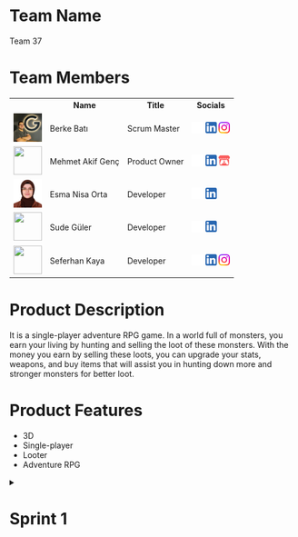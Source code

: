 # Team Name
Team 37

# Team Members
<table>
    <tr>
      <th></th>
      <th>Name</th>
      <th>Title</th>
      <th>Socials</th>
    </tr>
    <tr>
      <td><img src="bootcampFiles/team/bb.jpg" width="50" height="50" /></td>
      <td>Berke Batı</td>
      <td>Scrum Master</td>
      <td>
        <a href="https://github.com/BerkeWest" target="_blank"><img src="bootcampFiles/icons/github.png" width="20" height="20"/></a>
        <a href="https://www.linkedin.com/in/berke-bat%C4%B1-7b7a341b9/" target="_blank"><img src="bootcampFiles/icons/linkedin.png" width="20" height="20"/></a>
        <a href="https://www.instagram.com/berkebati/" target="_blank"><img src="bootcampFiles/icons/instagram.png" width="20" height="20"/></a>
      </td>
    </tr>
    <tr>
      <td><img src="" width="50" height="50" /></td>
      <td>Mehmet Akif Genç</td>
      <td>Product Owner</td>
      <td>
        <a href="https://github.com/MAG61" target="_blank"><img src="bootcampFiles/icons/github.png" width="20" height="20"/></a>
        <a href="https://www.linkedin.com/in/mehmet-akif-gen%C3%A7-038393333/" target="_blank"><img src="bootcampFiles/icons/linkedin.png" width="20" height="20"/></a>
        <a href="https://mag61.itch.io/" target="_blank"><img src="bootcampFiles/icons/itch.png" width="20" height="20"/></a>
      </td>
    </tr>
    <tr>
      <td><img src="bootcampFiles/team/eno.JPG" width="50" height="50" /></td>
      <td>Esma Nisa Orta</td>
      <td>Developer</td>
      <td>
        <a href="https://github.com/esmanisaorta" target="_blank"><img src="bootcampFiles/icons/github.png" width="20" height="20"/></a>
        <a href="https://www.linkedin.com/in/esma-nisa-orta/" target="_blank"><img src="bootcampFiles/icons/linkedin.png" width="20" height="20"/></a>
      </td>
    </tr>
    <tr>
      <td><img src="" width="50" height="50" /></td>
      <td>Sude Güler</td>
      <td>Developer</td>
      <td>
        <a href="https://github.com/sude000" target="_blank"><img src="bootcampFiles/icons/github.png" width="20" height="20"/></a>
        <a href="https://www.linkedin.com/in/fatma-sude-g%C3%BCler/" target="_blank"><img src="bootcampFiles/icons/linkedin.png" width="20" height="20"/></a>
      </td>
    </tr>
    <tr>
      <td><img src="" width="50" height="50" /></td>
      <td>Seferhan Kaya</td>
      <td>Developer</td>
      <td>
        <a href="https://github.com/KAYA-Seferhan" target="_blank"><img src="bootcampFiles/icons/github.png" width="20" height="20"/></a>
        <a href="https://www.linkedin.com/in/kaya-seferhan" target="_blank"><img src="bootcampFiles/icons/linkedin.png" width="20" height="20"/></a>
        <a href="https://www.instagram.com/kaya_seferhan" target="_blank"><img src="bootcampFiles/icons/instagram.png" width="20" height="20"/></a>
      </td>
    </tr>
  </table>
  
  # Product Description
  It is a single-player adventure RPG game. In a world full of monsters, you earn your living by hunting and selling the loot of these monsters. With the money you earn by selling these loots, you can upgrade your stats, weapons, and buy items that will assist you in hunting down more and stronger monsters for better loot.

  # Product Features
  * 3D
  * Single-player
  * Looter
  * Adventure RPG 

<details>
    <summary><h1>Sprint 1</h1></summary>

  <details>
    <summary><h3>Sprint 1 - Game Screenshots</h3></summary>
  <table style="width: 100%;">
    <tr>
      <td colspan="4" style="text-align: center;"><h2>Main Menu</h2></td>
    </tr>
    <tr>
      <td style="width: 25%;"><img src="" style="max-width: 100%; height: auto;"></td>
      <td style="width: 25%;"><img src="" style="max-width: 100%; height: auto;"></td>
      <td style="width: 25%;"><img src="" style="max-width: 100%; height: auto;"></td>
      <td style="width: 25%;"><img src="" style="max-width: 100%; height: auto;"></td>
    </tr>
    <tr>
      <td colspan="4" style="text-align: center;"><h2>Character</h2></td>
    </tr>
    <tr>
      <td style="width: 25%;"><img src="" style="max-width: 100%; height: auto;"></td>
      <td style="width: 25%;"><img src="" style="max-width: 100%; height: auto;"></td>
      <td style="width: 25%;"><img src="" style="max-width: 100%; height: auto;"></td>
      <td style="width: 25%;"><img src="" style="max-width: 100%; height: auto;"></td>
    </tr>
    <tr>
      <td colspan="4" style="text-align: center;"><h2>Map Content</h2></td>
    </tr>
    <tr>
      <td style="width: 25%;"><img src="" style="max-width: 100%; height: auto;"></td>
      <td style="width: 25%;"><img src="" style="max-width: 100%; height: auto;"></td>
      <td style="width: 25%;"><img src="" style="max-width: 100%; height: auto;"></td>
      <td style="width: 25%;"><img src="" style="max-width: 100%; height: auto;"></td>
    </tr>
    <tr>
      <td colspan="4" style="text-align: center;"><h2>Inventory</h2></td>
    </tr>
    <tr>
      <td style="width: 25%;"><img src="" style="max-width: 100%; height: auto;"></td>
      <td style="width: 25%;"><img src="" style="max-width: 100%; height: auto;"></td>
      <td style="width: 25%;"><img src="" style="max-width: 100%; height: auto;"></td>
      <td style="width: 25%;"><img src="" style="max-width: 100%; height: auto;"></td>
    </tr>
    <tr>
      <td colspan="4" style="text-align: center;"><h2>Shaders</h2></td>
    </tr>
    <tr>
      <td style="width: 25%;"><img src="" style="max-width: 100%; height: auto;"></td>
      <td style="width: 25%;"><img src="" style="max-width: 100%; height: auto;"></td>
      <td style="width: 25%;"><img src="" style="max-width: 100%; height: auto;"></td>
      <td style="width: 25%;"><img src="" style="max-width: 100%; height: auto;"></td>
    </tr>
  </table>
  </details>   

  <details>
    <summary><h3>Sprint 1 - Sprint Board Update Screenshots</h3></summary>
    <img src="bootcampFiles/sprint1/tasks/1.png" style="max-width: 100%; height: auto;">
    <img src="bootcampFiles/sprint1/tasks/2.png" style="max-width: 100%; height: auto;">
    <img src="bootcampFiles/sprint1/tasks/3.png" style="max-width: 100%; height: auto;">
    <img src="bootcampFiles/sprint1/tasks/4.png" style="max-width: 100%; height: auto;">

  </details>

  <details>
    <summary><h3>Sprint 1 - General Tasks and Completion Rate</h3></summary>
    <img src="bootcampFiles/sprint1/s1general.png" style="max-width: 100%; height: auto;">
  </details>

  - **Sprint Notes**:
    - Decided to use `WhatsApp` and `Google Meet` for general communication and meetings.
    - Decided to use `Notion` to visualise the sprint progress.
    - Came up with the project idea.
    - Decided on a majority of asset packs to use.
    - Divided the tasks among members based on their skill level and their schedule.
  - **Expected point completion within Sprint:** 50 points
  - **Point Completion Logic:** Every general task has some sub-tasks. We point tasks from 1 to 10 based on how hard or time-consuming they are. Each member gets a task based on their schedule and skill.
  - **Sprint Review:**
    - Lost a lot of valuable time during the first week of the bootcamp while trying to build a system and came up with the project idea.
    - Mehmet made progress on the character with the controller and animations.
    - Sude made progress on the inventory system.
    - Berke tested the assets and drafted map ideas.
    - Overall, scheduling conflicts and communication problems cost us a bunch of valuable time, which turned into smaller progress. 

  - **Sprint Retrospective:**
    - We need to communicate more with each other.
    - We need to be more responsible.
    - We must adapt to the `Notion` interface.
    - We need to complete as many tasks as we can to make up for our loss in Sprint 1.

  </details>
